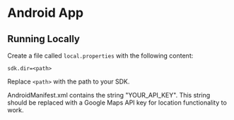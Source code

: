 # Android App

## Running Locally

Create a file called `local.properties` with the following content:

```
sdk.dir=<path>
```

Replace `<path>` with the path to your SDK.


AndroidManifest.xml contains the string "YOUR_API_KEY".
This string should be replaced with a Google Maps API key for location functionality to work.